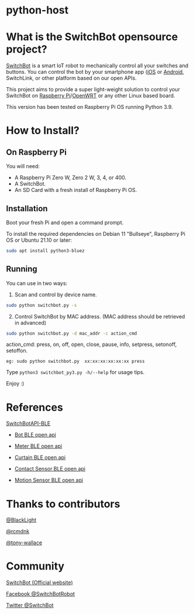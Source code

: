 # python-host

# What is the SwitchBot opensource project?
[SwitchBot](https://www.switch-bot.com) is a smart IoT robot to mechanically control all your switches and buttons. You can control the bot by your smartphone app ([iOS](https://itunes.apple.com/app/SwitchBot/id1087374760?mt=8) or  [Android](https://play.google.com/store/apps/details?id=com.theSwitchBot.SwitchBot), SwitchLink, or other platform based on our open APIs.

This project aims to provide a super light-weight solution to control your SwitchBot on [Raspberry Pi](https://www.raspberrypi.org)/[OpenWRT](https://openwrt.org/) or any other Linux based board.

This version has been tested on Raspberry Pi OS running Python 3.9.

# How to Install?

## On Raspberry Pi
You will need:
  -  A Raspberry Pi Zero W, Zero 2 W, 3, 4, or 400.
  -  A SwitchBot.
  -  An SD Card with a fresh install of Raspberry Pi OS.

## Installation
Boot your fresh Pi and open a command prompt.

To install the required dependencies on Debian 11 "Bullseye", Raspberry Pi OS or Ubuntu 21.10 or later:

```sh
sudo apt install python3-bluez
```
## Running

You can use in two ways:

1. Scan and control by device name.

```sh
sudo python switchbot.py -s
```

2. Control SwitchBot by MAC address. (MAC address should be retrieved in advanced)

```sh
sudo python switchbot.py -d mac_addr -c action_cmd
```

action_cmd: press, on, off, open, close, pause, info, setpress, setonoff, setoffon.

```
eg: sudo python switchbot.py  xx:xx:xx:xx:xx:xx press
```

Type `python3 switchbot_py3.py -h/--help` for usage tips.

Enjoy :)

# References

[SwitchBotAPI-BLE](https://github.com/OpenWonderLabs/SwitchBotAPI-BLE) 

- [Bot BLE open api](https://github.com/OpenWonderLabs/SwitchBotAPI-BLE/blob/latest/devicetypes/bot.md)

- [Meter BLE open api](https://github.com/OpenWonderLabs/SwitchBotAPI-BLE/blob/latest/devicetypes/meter.md)

- [Curtain BLE open api](https://github.com/OpenWonderLabs/SwitchBotAPI-BLE/blob/latest/devicetypes/curtain.md)

- [Contact Sensor BLE open api](https://github.com/OpenWonderLabs/SwitchBotAPI-BLE/blob/latest/devicetypes/contactsensor.md)

- [Motion Sensor BLE open api](https://github.com/OpenWonderLabs/SwitchBotAPI-BLE/blob/latest/devicetypes/motionsensor.md)

# Thanks to contributors
[@BlackLight](https://github.com/BlackLight)

[@rcmdnk](https://github.com/rcmdnk)

[@tony-wallace](https://github.com/tony-wallace)


# Community

[SwitchBot (Official website)](https://www.switch-bot.com/)

[Facebook @SwitchBotRobot](https://www.facebook.com/SwitchBotRobot/) 

[Twitter @SwitchBot](https://twitter.com/switchbot) 
